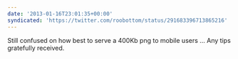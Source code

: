 ```yaml
---
date: '2013-01-16T23:01:35+00:00'
syndicated: 'https://twitter.com/roobottom/status/291683396713865216'
---
```

Still confused on how best to serve a 400Kb png to mobile users … Any tips gratefully received.
